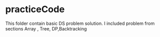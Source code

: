 # practiceCode
This folder contain basic DS problem solution. I included problem from  sections  Array , Tree, DP,Backtracking  
